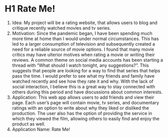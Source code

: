 # H1 Rate Me!

1. Idea: My project will be a rating website, that allows users to blog and critique recently
   watched movies and tv series.
2. Motivation: Since the pandemic began, I have been spending much more time at home
   than I would under normal circumstances. This has led to a larger consumption of
   television and subsequently created a need for a reliable source of movie options. I
   found that many movie critics may have ulterior motives when rating a movie or writing
   their reviews. A common theme on social media accounts has been starting a thread
   with “What should I watch tonight, any suggestions?”. This suggests that people are
   looking for a way to find that series that helps pass the time. I would prefer to see what
   my friends and family have watched recently and see how they rate it and why. With
   the lack of social interaction, I believe this is a great way to stay connected with others
   during this period and have discussions about common interests.
3. Application: This web app allows users to add friends and view their page. Each user’s
   page will contain movie, tv series, and documentary ratings with an option to write
   about why they liked or disliked the production. The user also has the option of
   providing the service in which they viewed the film, allowing others to easily find and
   enjoy the product as well.
4. Application Name: Rate Me!